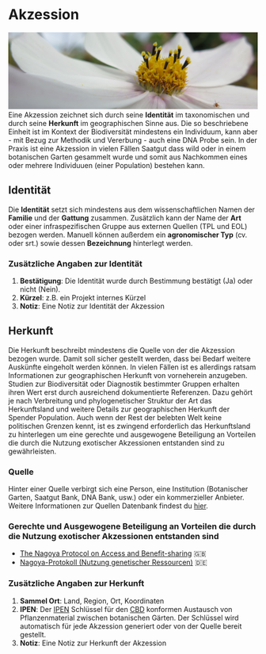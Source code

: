 <!-- TITLE: Akzession -->
<!-- SUBTITLE: Was verstehen wir unter einer Akzession? -->

# Akzession
![Img 0462](/uploads/nicklab/img-0462.jpg "Img 0462")
Eine Akzession zeichnet sich durch seine **Identität** im taxonomischen und durch seine **Herkunft** im geographischen Sinne aus. Die so beschriebene Einheit ist im Kontext der Biodiversität mindestens ein Individuum, kann aber - mit Bezug zur Methodik und Vererbung - auch eine DNA Probe sein. In der Praxis ist eine Akzession in vielen Fällen Saatgut dass wild oder in einem botanischen Garten gesammelt wurde und somit aus Nachkommen eines oder mehrere Individuuen (einer Population) bestehen kann.
## Identität
Die **Identität** setzt sich mindestens aus dem wissenschaftlichen Namen der **Familie** und der **Gattung** zusammen. Zusätzlich kann der Name der **Art** oder einer infraspezifischen Gruppe aus externen Quellen (TPL und EOL) bezogen werden. Manuell können außerdem ein **agronomischer Typ** (cv. oder srt.) sowie dessen **Bezeichnung** hinterlegt werden.
### Zusätzliche Angaben zur Identität
1. **Bestätigung**: Die Identität wurde durch Bestimmung bestätigt (Ja) oder nicht (Nein).
2. **Kürzel**: z.B. ein Projekt internes Kürzel
3. **Notiz**: Eine Notiz zur Identität der Akzession
## Herkunft
Die Herkunft beschreibt mindestens die Quelle von der die Akzession bezogen wurde. Damit soll sicher gestellt werden, dass bei Bedarf weitere Auskünfte eingeholt werden können. In vielen Fällen ist es allerdings ratsam Informationen zur geographischen Herkunft von vorneherein anzugeben. Studien zur Biodiversität oder Diagnostik bestimmter Gruppen erhalten ihren Wert erst durch ausreichend dokumentierte Referenzen. Dazu gehört je nach Verbreitung und phylogenetischer Struktur der Art das Herkunftsland und weitere Details zur geographischen Herkunft der Spender Population. Auch wenn der Rest der belebten Welt keine politischen Grenzen kennt, ist es zwingend erforderlich das Herkunftsland zu hinterlegen um eine gerechte und ausgewogene Beteiligung an Vorteilen die durch die Nutzung exotischer Akzessionen entstanden sind zu gewährleisten.
### Quelle
Hinter einer Quelle verbirgt sich eine Person, eine Institution (Botanischer Garten, Saatgut Bank, DNA Bank, usw.) oder ein kommerzieller Anbieter. Weitere Informationen zur Quellen Datenbank findest du [hier](/nick-lab/quellen).
### Gerechte und Ausgewogene Beteiligung an Vorteilen die durch die Nutzung exotischer Akzessionen entstanden sind
* [The Nagoya Protocol on Access and Benefit-sharing](http://www.cbd.int/abs/) :gb:
* [Nagoya-Protokoll (Nutzung genetischer Ressourcen)](http://www.bfn.de/index_abs.html) :de:
### Zusätzliche Angaben zur Herkunft
1. **Sammel Ort**: Land, Region, Ort, Koordinaten
2. **IPEN**: Der [IPEN](http://www.bgci.org/policy/ipen/) Schlüssel für den [CBD](https://de.wikipedia.org/wiki/Biodiversit%C3%A4ts-Konvention) konformen Austausch von Pflanzenmaterial zwischen botanischen Gärten. Der Schlüssel wird automatisch für jede Akzession generiert oder von der Quelle bereit gestellt.
3. **Notiz**: Eine Notiz zur Herkunft der Akzession